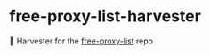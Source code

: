 # free-proxy-list-harvester
🚀 Harvester for the [free-proxy-list](https://github.com/proxifly/free-proxy-list) repo
